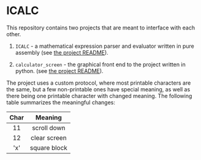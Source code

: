 # ICALC

This repository contains two projects that are meant to interface with each other.

1. `ICALC` - a mathematical expression parser and evaluator written in pure
   assembly (see [the project README](./ICALC/README.md)).

2. `calculator_screen` - the graphical front end to the project written in
   python. (see [the project README](./calculator_screen/README.md)).


The project uses a custom protocol, where most printable characters are the
same, but a few non-printable ones have special meaning, as well as there being
one printable character with changed meaning. The following table summarizes
the meaningful changes:

| Char |   Meaning    |
|:----:|:------------:|
|  11  | scroll down  |
|  12  | clear screen |
| 'x'  | square block |
